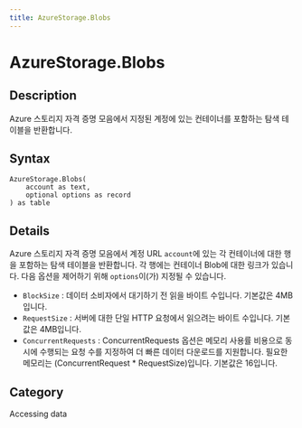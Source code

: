 ```yaml
---
title: AzureStorage.Blobs
---
```


# AzureStorage.Blobs


## Description

Azure 스토리지 자격 증명 모음에서 지정된 계정에 있는 컨테이너를 포함하는 탐색 테이블을 반환합니다.


## Syntax

```powerquery
AzureStorage.Blobs(
    account as text,
    optional options as record
) as table
```


## Details

Azure 스토리지 자격 증명 모음에서 계정 URL <code>account</code>에 있는 각 컨테이너에 대한 행을 포함하는 탐색 테이블을 반환합니다. 각 행에는 컨테이너 Blob에 대한 링크가 있습니다. 다음 옵션을 제어하기 위해 <code>options</code>이(가) 지정될 수 있습니다.    <ul><li><code>BlockSize</code> : 데이터 소비자에서 대기하기 전 읽을 바이트 수입니다. 기본값은 4MB입니다.</li><li><code>RequestSize</code> : 서버에 대한 단일 HTTP 요청에서 읽으려는 바이트 수입니다. 기본값은 4MB입니다.</li><li><code>ConcurrentRequests</code> : ConcurrentRequests 옵션은 메모리 사용률 비용으로 동시에 수행되는 요청 수를 지정하여 더 빠른 데이터 다운로드를 지원합니다. 필요한 메모리는 (ConcurrentRequest \* RequestSize)입니다. 기본값은 16입니다.</li></ul>



## Category
Accessing data
